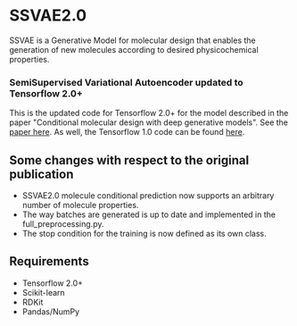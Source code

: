 # SSVAE2.0
SSVAE is a Generative Model for molecular design that enables the generation of new molecules according to desired physicochemical properties.

### SemiSupervised Variational Autoencoder updated to Tensorflow 2.0+

This is the updated code for Tensorflow 2.0+ for the model described in the paper "Conditional molecular design with deep generative models". See the [paper here](https://pubs.acs.org/doi/10.1021/acs.jcim.8b00263). As well, the Tensorflow 1.0 code can be found [here](https://github.com/nyu-dl/conditional-molecular-design-ssvae/tree/master).

## Some changes with respect to the original publication
- SSVAE2.0 molecule conditional prediction now supports an arbitrary number of molecule properties.
- The way batches are generated is up to date and implemented in the full_preprocessing.py.
- The stop condition for the training is now defined as its own class.

## Requirements
- Tensorflow 2.0+
- Scikit-learn
- RDKit
- Pandas/NumPy


